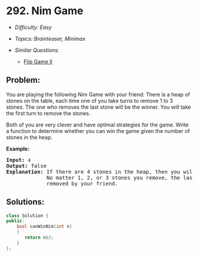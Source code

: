 # 292. Nim Game

* *Difficulty: Easy*

* *Topics: Brainteaser, Minimax*

* *Similar Questions:*

  * [Flip Game II](./tests/nim-game.md)

## Problem:

<p>You are playing the following Nim Game with your friend: There is a heap of stones on the table, each time one of you take turns to remove 1 to 3 stones. The one who removes the last stone will be the winner. You will take the first turn to remove the stones.</p>

<p>Both of you are very clever and have optimal strategies for the game. Write a function to determine whether you can win the game given the number of stones in the heap.</p>

<p><strong>Example:</strong></p>

<pre>
<strong>Input:</strong> <code>4</code>
<strong>Output:</strong> false 
<strong>Explanation: </strong>If there are 4 stones in the heap, then you will never win the game;
&nbsp;            No matter 1, 2, or 3 stones you remove, the last stone will always be 
&nbsp;            removed by your friend.</pre>
## Solutions:

```c++
class Solution {
public:
    bool canWinNim(int n)
    {
       return n&3;
    }
};
```
